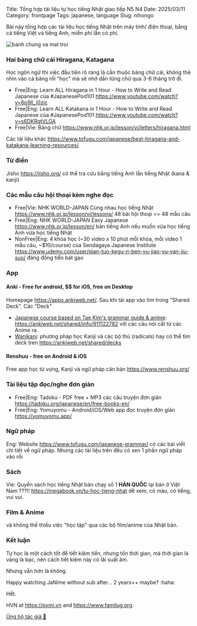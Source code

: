 Title: Tổng hợp tài liệu tự học tiếng Nhật giao tiếp N5 N4
Date: 2025/03/11
Category: frontpage
Tags: japanese, language
Slug: nihongo

Bài này tổng hợp các tài liệu học tiếng Nhật trên máy tính/ điện thoại, bằng cả tiếng Việt và tiếng Anh, miễn phí lẫn có phí.

![banh chung va mat troi]({static}/images/rect_arc.png)

### Hai bảng chữ cái Hiragana, Katagana
Học ngôn ngữ thì việc đầu tiên rõ ràng là cần thuộc bảng chữ cái, không thẻ nhìn vào cả bảng rồi "học" mà sẽ nhớ dần từng chữ qua 3-6 tháng trở đi.

- Free|Eng: Learn ALL Hiragana in 1 Hour - How to Write and Read Japanese của #JapanesePod101 <https://www.youtube.com/watch?v=6p9Il_j0zjc>
- Free|Eng: Learn ALL Katakana in 1 Hour - How to Write and Read Japanese của #JapanesePod101  <https://www.youtube.com/watch?v=s6DKRgtVLGA>
- Free|Vie: Bảng chữ <https://www.nhk.or.jp/lesson/vi/letters/hiragana.html>

Các tài liệu khác <https://www.tofugu.com/japanese/best-hiragana-and-katakana-learning-resources/>

### Từ điển 
Jisho <https://jisho.org/> có thể tra cứu bằng tiếng Anh lẫn tiếng Nhật (kana & kanji)

### Các mẫu câu hội thoại kèm nghe đọc

- Free|Vie: NHK WORLD-JAPAN Cùng nhau học tiếng Nhật <https://www.nhk.or.jp/lesson/vi/lessons/> 48 bài hội thoại == 48 mẫu câu 
- Free|Eng: NHK WORLD-JAPAN Easy Japanese <https://www.nhk.or.jp/lesson/en/> bản tiếng Anh nếu muốn vừa học tiếng Anh vừa học tiếng Nhật
- NonFree|Eng: 4 khóa học (~30 video x 10 phút mỗi khóa, mỗi video 1 mẫu câu, ~$10/course) của Sendagaya Japanese Institute <https://www.udemy.com/user/qian-tuo-kegu-ri-ben-yu-jiao-yu-yan-jiu-suo/> đáng đồng tiền bát gạo

### App
#### Anki - Free for android, $$ for iOS, free on Desktop
Homepage <https://apps.ankiweb.net/>. Sau khi tải app vào tìm trong "Shared Deck". Các "Deck" 

- [Japanese course based on Tae Kim's grammar guide & anime](https://www.japanese-like-a-breeze.com/): <https://ankiweb.net/shared/info/911122782> với các câu nói cắt từ các Anime ra.
- [Wanikani](https://www.wanikani.com/): phương pháp học Kanji và các bộ thủ (radicals) hay có thể tìm deck tren <https://ankiweb.net/shared/decks>

#### Renshuu - free on Android & iOS
Free app học từ vựng, Kanji và ngữ pháp căn bản <https://www.renshuu.org/>

### Tài liệu tập đọc/nghe đơn giản 
- Free|Eng: Tadoku - PDF free + MP3 các câu truyện đơn giản <https://tadoku.org/japanese/en/free-books-en/>
- Free|Eng: Yomuyomu - Android/iOS/Web app đọc truyện đơn giản <https://yomuyomu.app/> 

### Ngữ pháp
Eng: Website <https://www.tofugu.com/japanese-grammar/> có các bài viết chi tiết về ngữ pháp. Nhưng các tài liệu trên đều có xen 1 phần ngữ pháp vào rồi

### Sách 
Vie: Quyển sách học tiếng Nhật bán chạy số 1 **HÀN QUỐC** lại bán ở Việt Nam ???!! <https://megabook.vn/tu-hoc-tieng-nhat> dễ xem, có màu, có tiếng, vui vui.

### Film & Anime
và không thế thiếu việc "học tập" qua các bộ film/anime của Nhật bản.

### Kết luận

Tự học là một cách tốt để tiết kiệm tiền, nhưng tốn thời gian, mà thời gian là vàng là bạc, nên cách tiết kiệm này có lãi suất âm.

Nhưng vẫn hơn là không.

Happy watching JaNime without sub after... 2 years++ maybe? :haha:

Hết.

HVN at <https://pymi.vn> and <https://www.familug.org>.

[Ủng hộ tác giả 🍺](https://www.familug.org/p/ung-ho.html)
